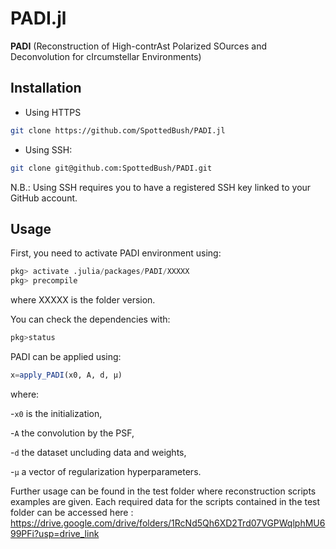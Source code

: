 # PADI.jl
**PADI** (Reconstruction of High-contrAst Polarized SOurces and Deconvolution for cIrcumstellar Environments)


## Installation

- Using HTTPS
```sh
git clone https://github.com/SpottedBush/PADI.jl
```

- Using SSH:
```sh
git clone git@github.com:SpottedBush/PADI.git
```
N.B.: Using SSH requires you to have a registered SSH key linked to your GitHub account.

## Usage

First, you need to activate PADI environment using:
```julia
pkg> activate .julia/packages/PADI/XXXXX
pkg> precompile
```
where XXXXX is the folder version.

You can check the dependencies with:

```julia
pkg>status
```
PADI can be applied using:

```julia
x=apply_PADI(x0, A, d, μ)
```
where:

-`x0` is the initialization,

-`A` the convolution by the PSF,

-`d` the dataset uncluding data and weights,

-`μ` a vector of regularization hyperparameters.


Further usage can be found in the test folder where reconstruction scripts examples are given.
Each required data for the scripts contained in the test folder can be accessed here : https://drive.google.com/drive/folders/1RcNd5Qh6XD2Trd07VGPWqlphMU699PFi?usp=drive_link
